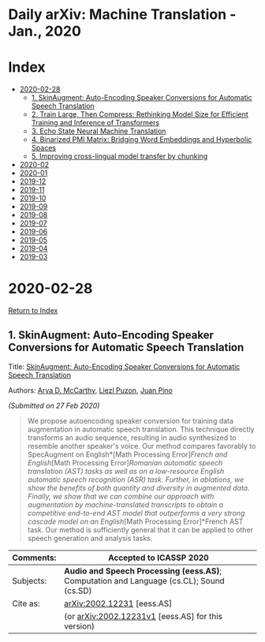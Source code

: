 # Daily arXiv: Machine Translation - Jan., 2020

# Index

- [2020-02-28](#2020-02-28)
  - [1. SkinAugment: Auto-Encoding Speaker Conversions for Automatic Speech Translation](#2020-02-28-1)
  - [2. Train Large, Then Compress: Rethinking Model Size for Efficient Training and Inference of Transformers](#2020-02-28-2)
  - [3. Echo State Neural Machine Translation](#2020-02-28-3)
  - [4. Binarized PMI Matrix: Bridging Word Embeddings and Hyperbolic Spaces](#2020-02-28-4)
  - [5. Improving cross-lingual model transfer by chunking](#2020-02-28-5)
- [2020-02](https://github.com/SFFAI-AIKT/AIKT-Natural_Language_Processing/blob/master/Daily_arXiv/AIKT-MT-Daily_arXiv-2020-02.md)
- [2020-01](https://github.com/SFFAI-AIKT/AIKT-Natural_Language_Processing/blob/master/Daily_arXiv/AIKT-MT-Daily_arXiv-2020-01.md)
- [2019-12](https://github.com/SFFAI-AIKT/AIKT-Natural_Language_Processing/blob/master/Daily_arXiv/AIKT-MT-Daily_arXiv-2019-12.md)
- [2019-11](https://github.com/SFFAI-AIKT/AIKT-Natural_Language_Processing/blob/master/Daily_arXiv/AIKT-MT-Daily_arXiv-2019-11.md)
- [2019-10](https://github.com/SFFAI-AIKT/AIKT-Natural_Language_Processing/blob/master/Daily_arXiv/AIKT-MT-Daily_arXiv-2019-10.md)
- [2019-09](https://github.com/SFFAI-AIKT/AIKT-Natural_Language_Processing/blob/master/Daily_arXiv/AIKT-MT-Daily_arXiv-2019-09.md)
- [2019-08](https://github.com/SFFAI-AIKT/AIKT-Natural_Language_Processing/blob/master/Daily_arXiv/AIKT-MT-Daily_arXiv-2019-08.md)
- [2019-07](https://github.com/SFFAI-AIKT/AIKT-Natural_Language_Processing/blob/master/Daily_arXiv/AIKT-MT-Daily_arXiv-2019-07.md)
- [2019-06](https://github.com/SFFAI-AIKT/AIKT-Natural_Language_Processing/blob/master/Daily_arXiv/AIKT-MT-Daily_arXiv-2019-06.md)
- [2019-05](https://github.com/SFFAI-AIKT/AIKT-Natural_Language_Processing/blob/master/Daily_arXiv/AIKT-MT-Daily_arXiv-2019-05.md)
- [2019-04](https://github.com/SFFAI-AIKT/AIKT-Natural_Language_Processing/blob/master/Daily_arXiv/AIKT-MT-Daily_arXiv-2019-04.md)
- [2019-03](https://github.com/SFFAI-AIKT/AIKT-Natural_Language_Processing/blob/master/Daily_arXiv/AIKT-MT-Daily_arXiv-2019-03.md)



# 2020-02-28

[Return to Index](#Index)



<h2 id="2020-02-28-1">1. SkinAugment: Auto-Encoding Speaker Conversions for Automatic Speech Translation</h2>

Title: [SkinAugment: Auto-Encoding Speaker Conversions for Automatic Speech Translation](https://arxiv.org/abs/2002.12231)

Authors: [Arya D. McCarthy](https://arxiv.org/search/eess?searchtype=author&query=McCarthy%2C+A+D), [Liezl Puzon](https://arxiv.org/search/eess?searchtype=author&query=Puzon%2C+L), [Juan Pino](https://arxiv.org/search/eess?searchtype=author&query=Pino%2C+J)

*(Submitted on 27 Feb 2020)*

> We propose autoencoding speaker conversion for training data augmentation in automatic speech translation. This technique directly transforms an audio sequence, resulting in audio synthesized to resemble another speaker's voice. Our method compares favorably to SpecAugment on English*[Math Processing Error]*French and English*[Math Processing Error]*Romanian automatic speech translation (AST) tasks as well as on a low-resource English automatic speech recognition (ASR) task. Further, in ablations, we show the benefits of both quantity and diversity in augmented data. Finally, we show that we can combine our approach with augmentation by machine-translated transcripts to obtain a competitive end-to-end AST model that outperforms a very strong cascade model on an English*[Math Processing Error]*French AST task. Our method is sufficiently general that it can be applied to other speech generation and analysis tasks.

| Comments: | Accepted to ICASSP 2020                                      |
| --------- | ------------------------------------------------------------ |
| Subjects: | **Audio and Speech Processing (eess.AS)**; Computation and Language (cs.CL); Sound (cs.SD) |
| Cite as:  | [arXiv:2002.12231](https://arxiv.org/abs/2002.12231) [eess.AS] |
|           | (or [arXiv:2002.12231v1](https://arxiv.org/abs/2002.12231v1) [eess.AS] for this version) |






